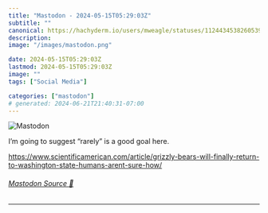 ```yaml
---
title: "Mastodon - 2024-05-15T05:29:03Z"
subtitle: ""
canonical: https://hachyderm.io/users/mweagle/statuses/112443453826053976
description:
image: "/images/mastodon.png"

date: 2024-05-15T05:29:03Z
lastmod: 2024-05-15T05:29:03Z
image: ""
tags: ["Social Media"]

categories: ["mastodon"]
# generated: 2024-06-21T21:40:31-07:00
---
```

![Mastodon](/images/mastodon.png)

<p>I’m going to suggest “rarely” is a good goal here.</p><p><a href="https://www.scientificamerican.com/article/grizzly-bears-will-finally-return-to-washington-state-humans-arent-sure-how/" target="_blank" rel="nofollow noopener noreferrer" translate="no"><span class="invisible">https://www.</span><span class="ellipsis">scientificamerican.com/article</span><span class="invisible">/grizzly-bears-will-finally-return-to-washington-state-humans-arent-sure-how/</span></a></p>


###### [Mastodon Source 🐘](https://hachyderm.io/@mweagle/112443453826053976)

___
